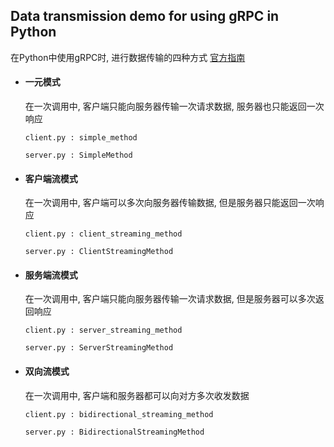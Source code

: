 ## Data transmission demo for using gRPC in Python

在Python中使用gRPC时, 进行数据传输的四种方式  [官方指南](<https://grpc.io/docs/guides/concepts/#unary-rpc>)

- #### 一元模式

  在一次调用中, 客户端只能向服务器传输一次请求数据, 服务器也只能返回一次响应

  `client.py : simple_method`

  `server.py : SimpleMethod`

- #### 客户端流模式

  在一次调用中, 客户端可以多次向服务器传输数据, 但是服务器只能返回一次响应

  `client.py : client_streaming_method `

  `server.py : ClientStreamingMethod`

- #### 服务端流模式 

  在一次调用中, 客户端只能向服务器传输一次请求数据, 但是服务器可以多次返回响应

  `client.py : server_streaming_method`

  `server.py : ServerStreamingMethod`

- #### 双向流模式

  在一次调用中, 客户端和服务器都可以向对方多次收发数据

  `client.py : bidirectional_streaming_method`

  `server.py : BidirectionalStreamingMethod`


